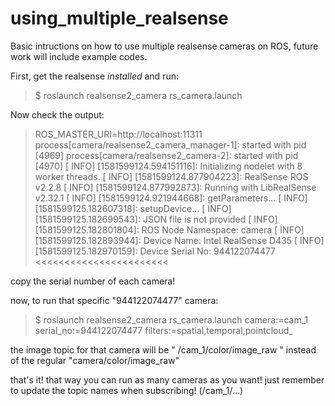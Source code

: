 # using_multiple_realsense
Basic intructions on how to use multiple realsense cameras on ROS, future work will include example codes.


First, get the realsense *installed* and run:

>$ roslaunch realsense2_camera rs_camera.launch 

Now check the output:

>ROS_MASTER_URI=http://localhost:11311
>process[camera/realsense2_camera_manager-1]: started with pid [4969]
>process[camera/realsense2_camera-2]: started with pid [4970]
>[ INFO] [1581599124.594151116]: Initializing nodelet with 8 worker threads.
>[ INFO] [1581599124.877904223]: RealSense ROS v2.2.8
>[ INFO] [1581599124.877992873]: Running with LibRealSense v2.32.1
>[ INFO] [1581599124.921944668]: getParameters...
>[ INFO] [1581599125.182607318]: setupDevice...
>[ INFO] [1581599125.182699543]: JSON file is not provided
>[ INFO] [1581599125.182801804]: ROS Node Namespace: camera
>[ INFO] [1581599125.182893944]: Device Name: Intel RealSense D435
>[ INFO] [1581599125.182970159]: Device Serial No: 944122074477  <<<<<<<<<<<<<<<<<<<<<<<

copy the serial number of each camera!

now, to run that specific "944122074477" camera:

>$ roslaunch realsense2_camera rs_camera.launch camera:=cam_1 serial_no:=944122074477 filters:=spatial,temporal,pointcloud_

the image topic for that camera will be " /cam_1/color/image_raw " instead of the regular "camera/color/image_raw"

that's it! that way you can run as many cameras as you want! just remember to update the topic names when subscribing! (/cam_1/...)



